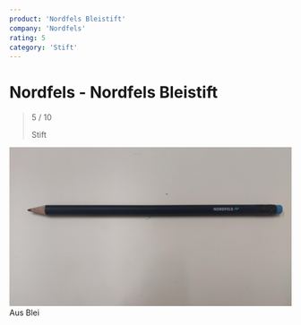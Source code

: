 ```yaml
---
product: 'Nordfels Bleistift'
company: 'Nordfels'
rating: 5
category: 'Stift'
---
```


# Nordfels - Nordfels Bleistift
>
> 5 / 10
>
> Stift

![Nordfels Bleistift](./assets/nordfels-nordfels-bleistift-643d0389-e7aa-46c0-8565-2cc0621642f4.jpg)
Aus Blei
